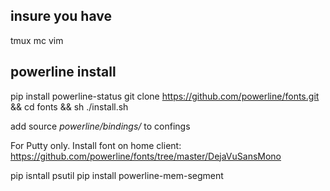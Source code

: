 insure you have
---------------
tmux
mc
vim
 
powerline install
-----------------
pip install powerline-status
git clone https://github.com/powerline/fonts.git && cd fonts && sh ./install.sh

add source *powerline/bindings/* to confings

For Putty only. Install font on home client:
https://github.com/powerline/fonts/tree/master/DejaVuSansMono

pip isntall psutil
pip install powerline-mem-segment
